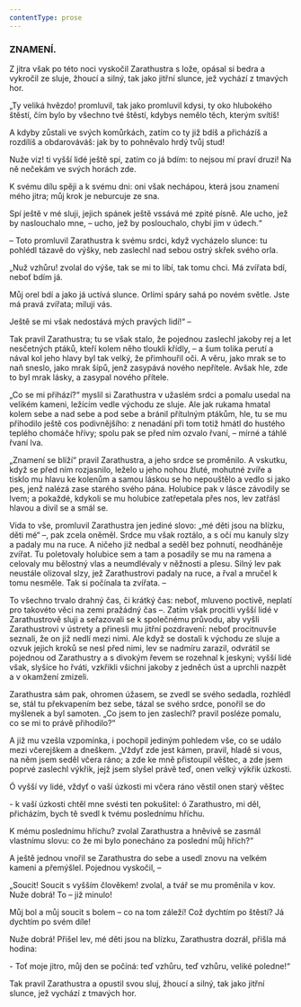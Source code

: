 ```yaml
---
contentType: prose
---
```


<section>

### ZNAMENÍ.

Z jitra však po této noci vyskočil Zarathustra s lože, opásal si bedra a vykročil ze sluje, žhoucí a silný, tak jako jitřní slunce, jež vychází z tmavých hor. 

„Ty veliká hvězdo! promluvil, tak jako promluvil kdysi, ty oko hlubokého štěstí, čím bylo by všechno tvé štěstí, kdybys nemělo těch, kterým svítíš! 

A kdyby zůstali ve svých komůrkách, zatím co ty již bdíš a přicházíš a rozdílíš a obdarováváš: jak by to pohněvalo hrdý tvůj stud!

Nuže viz! ti vyšší lidé ještě spí, zatím co já bdím: to nejsou mí praví druzi! Na ně nečekám ve svých horách zde.

K svému dílu spěji a k svému dni: oni však nechápou, která jsou znamení mého jitra; můj krok je neburcuje ze sna.

Spí ještě v mé sluji, jejich spánek ještě vssává mé zpité písně. Ale ucho, jež by naslouchalo mne, – ucho, jež by poslouchalo, chybí jim v údech.“

– Toto promluvil Zarathustra k svému srdci, když vycházelo slunce: tu pohlédl tázavě do výšky, neb zaslechl nad sebou ostrý skřek svého orla.

„Nuž vzhůru! zvolal do výše, tak se mi to líbí, tak tomu chci. Má zvířata bdí, neboť bdím já.

Můj orel bdí a jako já uctívá slunce. Orlími spáry sahá po novém světle. Jste má pravá zvířata; miluji vás.

Ještě se mi však nedostává mých pravých lidí!“ –

</section>

<section>

Tak pravil Zarathustra; tu se však stalo, že pojednou zaslechl jakoby rej a let nesčetných ptáků, kteří kolem něho tloukli křídly, – a šum tolika perutí a nával kol jeho hlavy byl tak velký, že přimhouřil oči. A věru, jako mrak se to naň sneslo, jako mrak šípů, jenž zasypává nového nepřítele. Avšak hle, zde to byl mrak lásky, a zasypal nového přítele.

„Co se mi přihází?“ myslil si Zarathustra v užaslém srdci a pomalu usedal na velikém kameni, ležícím vedle východu ze sluje. Ale jak rukama hmatal kolem sebe a nad sebe a pod sebe a bránil přítulným ptákům, hle, tu se mu přihodilo ještě cos podivnějšího: z nenadání při tom totiž hmátl do hustého teplého chomáče hřívy; spolu pak se před ním ozvalo řvaní, – mírné a táhlé řvaní lva.

„Znamení se blíží“ pravil Zarathustra, a jeho srdce se proměnilo. A vskutku, když se před ním rozjasnilo, leželo u jeho nohou žluté, mohutné zvíře a tisklo mu hlavu ke kolenům a samou láskou se ho nepouštělo a vedlo si jako pes, jenž nalézá zase starého svého pána. Holubice pak v lásce závodily se lvem; a pokaždé, kdykoli se mu holubice zatřepetala přes nos, lev zatřásl hlavou a divil se a smál se.

Vida to vše, promluvil Zarathustra jen jediné slovo: „mé děti jsou na blízku, děti mé“ –, pak zcela oněměl. Srdce mu však roztálo, a s očí mu kanuly slzy a padaly mu na ruce. A ničeho již nedbal a seděl bez pohnutí, neodháněje zvířat. Tu poletovaly holubice sem a tam a posadily se mu na ramena a celovaly mu bělostný vlas a neumdlévaly v něžnosti a plesu. Silný lev pak neustále olizoval slzy, jež Zarathustrovi padaly na ruce, a řval a mručel k tomu nesměle. Tak si počínala ta zvířata. –

To všechno trvalo drahný čas, či krátký čas: neboť, mluveno poctivě, neplatí pro takovéto věci na zemi pražádný čas –. Zatím však procitli vyšší lidé v Zarathustrově sluji a seřazovali se k společnému průvodu, aby vyšli Zarathustrovi v ústrety a přinesli mu jitřní pozdravení: neboť procitnuvše seznali, že on již nedlí mezi nimi. Ale když se dostali k východu ze sluje a ozvuk jejich kroků se nesl před nimi, lev se nadmíru zarazil, odvrátil se pojednou od Zarathustry a s divokým řevem se rozehnal k jeskyni; vyšší lidé však, slyšíce ho řváti, vzkřikli všichni jakoby z jedněch úst a uprchli nazpět a v okamžení zmizeli.

Zarathustra sám pak, ohromen úžasem, se zvedl se svého sedadla, rozhlédl se, stál tu překvapením bez sebe, tázal se svého srdce, ponořil se do myšlenek a byl samoten. „Co jsem to jen zaslechl? pravil posléze pomalu, co se mi to právě přihodilo?“

A již mu vzešla vzpomínka, i pochopil jediným pohledem vše, co se událo mezi včerejškem a dneškem. „Vždyť zde jest kámen, pravil, hladě si vous, na něm jsem seděl včera ráno; a zde ke mně přistoupil věštec, a zde jsem poprvé zaslechl výkřik, jejž jsem slyšel právě teď, onen velký výkřik úzkosti.

Ó vyšší vy lidé, vždyť o vaší úzkosti mi včera ráno věstil onen starý věštec

\- k vaší úzkosti chtěl mne svésti ten pokušitel: ó Zarathustro, mi děl, přicházím, bych tě svedl k tvému poslednímu hříchu.

K mému poslednímu hříchu? zvolal Zarathustra a hněvivě se zasmál vlastnímu slovu: co že mi bylo ponecháno za poslední můj hřích?“

A ještě jednou vnořil se Zarathustra do sebe a usedl znovu na velkém kameni a přemýšlel. Pojednou vyskočil, –

„Soucit! Soucit s vyšším člověkem! zvolal, a tvář se mu proměnila v kov. Nuže dobrá! To – již minulo! 

Můj bol a můj soucit s bolem – co na tom záleží! Což dychtím po štěstí? Já dychtím po svém díle! 

Nuže dobrá! Přišel lev, mé děti jsou na blízku, Zarathustra dozrál, přišla má hodina:

\- Toť moje jitro, můj den se počíná: teď vzhůru, teď vzhůru, veliké poledne!“

</section>

<section>

Tak pravil Zarathustra a opustil svou sluj, žhoucí a silný, tak jako jitřní slunce, jež vychází z tmavých hor.

</section>
